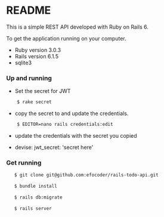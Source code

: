 # README

This is a simple REST API developed with Ruby on Rails 6.

To get the application running on your computer.

* Ruby version 3.0.3
* Rails version 6.1.5
* sqlite3

### Up and running

* Set the secret for JWT
```bash
    $ rake secret
```
* copy the secret to and update the credentials.
```bash 
    $ EDITOR=nano rails credentials:edit
```
* update the credentials with the secret you copied 

* devise:
    jwt_secret: 'secret here'

### Get running
```bash
   $ git clone git@github.com:efocoder/rails-todo-api.git
   
   $ bundle install
   
   $ rails db:migrate
   
   $ rails server
```


